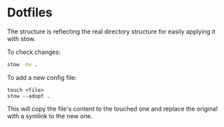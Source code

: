 # Dotfiles
The structure is reflecting the real directory structure for easily applying it with stow.

To check changes:
```bash
stow -nv .
```

To add a new config file:
```
touch <file>
stow --adopt .
```

This will copy the file's content to the touched one and replace the original with a symlink to the new one.

